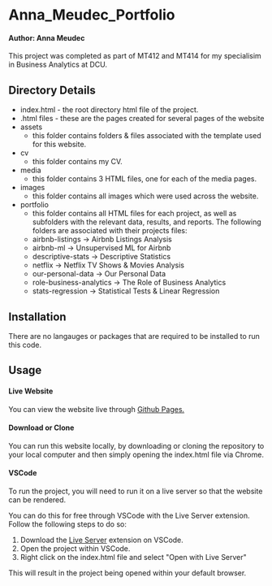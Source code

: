 # Anna_Meudec_Portfolio
#### Author: Anna Meudec

This project was completed as part of MT412 and MT414 for my specialisim in Business Analytics at DCU.

## Directory Details

- index.html - the root directory html file of the project.
- .html files - these are the pages created for several pages of the website
- assets
  - this folder contains folders & files associated with the template used for this website.
- cv
  - this folder contains my CV.
- media
  - this folder contains 3 HTML files, one for each of the media pages.
- images 
  - this folder contains all images which were used across the website.
- portfolio 
  - this folder contains all HTML files for each project, as well as subfolders with the relevant data, results, and reports. The following folders are associated with their projects files:
  - airbnb-listings -> Airbnb Listings Analysis
  - airbnb-ml -> Unsupervised ML for Airbnb
  - descriptive-stats -> Descriptive Statistics
  - netflix -> Netflix TV Shows & Movies Analysis
  - our-personal-data -> Our Personal Data
  - role-business-analytics -> The Role of Business Analytics
  - stats-regression -> Statistical Tests & Linear Regression 

## Installation

There are no langauges or packages that are required to be installed to run this code.

## Usage

#### Live Website
You can view the website live through [Github Pages.](https://annameudec.github.io/Anna_Meudec_Portfolio/)

#### Download or Clone
You can run this website locally, by downloading or cloning the repository to your local computer and then simply opening the index.html file via Chrome.

#### VSCode

To run the project, you will need to run it on a live server so that the website can be rendered.

You can do this for free through VSCode with the Live Server extension. Follow the following steps to do so:

1. Download the [Live Server](https://marketplace.visualstudio.com/items?itemName=ritwickdey.LiveServer) extension on VSCode.
2. Open the project within VSCode.
3. Right click on the index.html file and select "Open with Live Server"

This will result in the project being opened within your default browser.